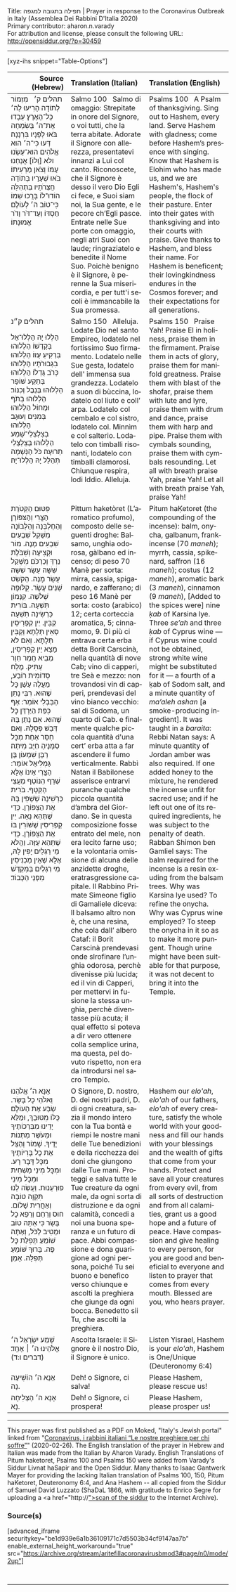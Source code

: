 <html>
<head></head>
<body>
Title: תפילה בתגובה למגפה | Prayer in response to the Coronavirus Outbreak in Italy (Assemblea Dei Rabbini D'Italia 2020)<br />
Primary contributor: aharon.n.varady<br />
For attribution and license, please consult the following URL: <a href="http://opensiddur.org/?p=30459">http://opensiddur.org/?p=30459</a>
<p />
<hr />

[xyz-ihs snippet="Table-Options"]<table style="margin-left: auto; margin-right: auto;" class="draggable">
<thead><tr><th id="x" style="text-align: right;">Source (Hebrew)</th><th style="text-align: left;">Translation (Italian)</th><th style="text-align: left;">Translation (English)</th></tr></thead>
<tbody>
<tr><td style="vertical-align:top;">
<div class="liturgy" lang="he">
תהלים ק׳
&nbsp;
מִזְמוֹר לְתוֹדָה הָרִיעוּ לַה׳ כָּל־הָאָרֶץ׃ עִבְדוּ אֶת־ה׳ בְּשִׂמְחָה בֹּאוּ לְפָנָיו בִּרְנָנָה׃ דְּעוּ כִּי־ה׳ הוּא אֱלֹהִים הוּא־עָשָׂנוּ ולא [וְלוֹ] אֲנַחְנוּ עַמּוֹ וְצֹאן מַרְעִיתוֹ׃ בֹּאוּ שְׁעָרָיו בְּתוֹדָה חֲצֵרֹתָיו בִּתְהִלָּה הוֹדוּ־לוֹ בָּרֲכוּ שְׁמוֹ׃ כִּי־טוֹב ה׳ לְעוֹלָם חַסְדּוֹ וְעַד־דֹּר וָדֹר אֱמוּנָתוֹ׃
</span></div></td>
 
<td style="vertical-align:top;">
<div class="italian" lang="it">
Salmo 100
&nbsp;
Salmo di omaggio: Strepitate in onore del Signore, o voi tutti, che la terra abitate. Adorate il Signore con allerezza, presentatevi innanzi a Lui col canto. Riconoscete, che il Signore è desso il vero Dio Egli ci fece, e Suoi siam noi, la Sua gente, e le pecore ch’Egli pasce. Entrate nelle Sue porte con omaggio, negli atri Suoi con laude; ringraziatelo e benedite il Nome Suo. Poichè benigno è il Signore, è perenne la Sua misericordia, e per tutt'i secoli è immancabile la Sua promessa.
</span></div></td>
 
<td style="vertical-align:top;">
<div class="english" lang="en">
Psalms 100
&nbsp;
A Psalm of thanksgiving. Sing out to Hashem, every land. Serve Hashem with gladness; come before Hashem’s presence with singing. Know that Hashem is Elohim who has made us, and we are Hashem's, Hashem's people, the flock of their pasture. Enter into their gates with thanksgiving and into their courts with praise. Give thanks to Hashem, and bless their name. For Hashem is beneficent; their lovingkindness endures in the Cosmos forever; and their expectations for all generations.
</div></td></tr>


<tr><td style="vertical-align:top;">
<div class="liturgy" lang="he">
תהלים ק״נ

הַלְלוּ יָהּ הַלְלוּ־אֵל בְּקָדְשׁוֹ הַלְלוּהוּ בִּרְקִיעַ עֻזּוֹ׃ הַלְלוּהוּ בִגְבוּרֹתָיו הַלְלוּהוּ כְּרֹב גֻּדְלוֹ׃ הַלְלוּהוּ בְּתֵקַע שׁוֹפָר הַלְלוּהוּ בְּנֵבֶל וְכִנּוֹר׃ הַלְלוּהוּ בְתֹף וּמָחוֹל הַלְלוּהוּ בְּמִנִּים וְעוּגָב׃ הַלְלוּהוּ בְצִלְצְלֵי־שָׁמַע הַלְלוּהוּ בְּצִלְצְלֵי תְרוּעָה׃ כֹּל הַנְּשָׁמָה תְּהַלֵּל יָהּ הַלְלוּ־יָהּ׃
</span></div></td>
 
<td style="vertical-align:top;">
<div class="italian" lang="it">
Salmo 150
&nbsp;
Alleluja. Lodate Dio nel santo Empireo, lodatelo nel fortissimo Suo firmamento. Lodatelo nelle Sue gesta, lodatelo dell' immensa sua grandezza. Lodatelo a suon di bùccina, lodatelo col liuto e coll’ arpa. Lodatelo col cembalo e col sistro, lodatelo col. Minnìm e col salterio. Lodatelo con timballi risonanti, lodatelo con timballi clamorosi. Chiunque respira, lodi Iddio. Alleluja.
</span></div></td>
 
<td style="vertical-align:top;">
<div class="english" lang="en">
Psalms 150
&nbsp;
Praise Yah! Praise El in holiness, praise them in the firmament. Praise them in acts of glory, praise them for manifold greatness. Praise them with blast of the shofar, praise them with lute and lyre, praise them with drum and dance, praise them with harp and pipe. Praise them with cymbals sounding, praise them with cymbals resounding. Let all with breath praise Yah, praise Yah! Let all with breath praise Yah, praise Yah!
</div></td></tr>


<tr><td style="vertical-align:top;">
<div class="liturgy" lang="he">
פִּטּוּם הַקְּטֹרֶת הַצֳּרִי וְהַצִּפּוֹרֶן וְהַחֶלְבְּנָה וְהַלְּבוֹנָה מִשְׁקַל שִׁבְעִים שִׁבְעִים מָנֶה. מוֹר וּקְצִיעָה וְשִׁבֹּלֶת נֵרְדְּ וְכַרְכֹּם מִשְׁקַל שִׁשָּׁה עָשָׂר שִׁשָּׁה עָשָׂר מָנֶה. הַקֹשְׂט שְׁנֵים עָשָׂר. קִלּוּפָה שְׁלֹשָׁה. קִנָּמוֹן תִּשְׁעָה. בּוֹרִית כַּרְשִׂינָה תִּשְׁעָה קַבִּין. יֵין קַפְרִיסִין סְאִין תְּלָתָא וְקַבִּין תְּלָתָא. וְאִם לֹא מָצָא יֵין קַפְרִיסִין, מֵבִיא חֲמַר חִוָר עַתִּיק. מֶלַח סְדוֹמִית רוֹבַע, מַעֲלֶה עָשָׁן כׇּל שֶׁהוּא. רִבִּי נָתַן הַבַּבְלִי אוֹמֵר: אַף כִּפַּת הַיַּרְדֵּן כׇּל שֶׁהוּא. אִם נָתַן בָּהּ דְּבַשׁ פְּסָלָהּ. וְאִם חִסֵּר אַחַת מִכׇּל סַמָּנֶיהָ חַיָּב מִיתָה׃ רַבָּן שִׁמְעוֹן בֶּן גַּמְלִיאֵל אוֹמֵר: הַצֳּרִי אֵינוֹ אֶלָּא שְׁרָף הַנּוֹטֵף מֵעֲצֵי הַקְּטָף. בֹּרִית כַּרְשִׁינָה שֶׁשָּׁפִין בָּהּ אֶת הַצִּפּוֹרֶן. כְּדֵי שֶׁתְּהֵא נָאָה. יֵין קַפְרִיסִין שֶׁשּׁוֹרִין בּוֹ אֶת הַצִּפּוֹרֶן. כְּדֵי שֶׁתְּהֵא עַזָּה. וַהֲלֹא מֵי רַגְלַיִם יָפִין לָהּ, אֶלָּא שֶׁאֵין מַכְנִיסִין מֵי רַגְלַיִם בַּמִּקְדָּשׁ מִפְּנֵי הַכָּבוֹד׃
</span></div></td>
 
<td style="vertical-align:top;">
<div class="italian" lang="it">
Pittum haketòret (L’aromatico profumo), composto delle seguenti droghe: Balsamo, unghia odorosa, gàlbano ed incenso; di peso 70 Manè per sorta: mirra, cassia, spiganardo, e zafferano; di peso 16 Manè per sorta: costo (arabico) 12; certa corteccia aromatica, 5; cinnamomo, 9. Di più ci entrava certa erba detta Borit Carscinà, nella quantità di nove Cab; vino di capperi, tre Seà e mezzo: non trovandosi vin di capperi, prendevasi del vino bianco vecchio: sal di Sodoma, un quarto di Cab. e finalmente qualche piccola quantità d'una cert’ erba atta a far ascendere il fumo verticalmente. Rabbì Natan il Babilonese asserisce entrarvi puranche qualche piccola quantità d’ambra del Giordano. Se in questa composizione fosse entrato del mele, non era lecito farne uso; e la volontaria omissione di alcuna delle anzidette droghe, eratrasgressione capitale. Il Rabbino Primate Simeone figlio di Gamaliele diceva: Il balsamo altro non è, che una resina, che cola dall’ albero Cataf: il Borit Carscinà prendevasi onde slrofinare l’unghia odorosa, perchè divenisse più lucida; ed il vin di Capperi, per mettervi in fusione la stessa unghia, perchè diventasse più acuta; il qual effetto si poteva a dir vero ottenere colla semplice urina, ma questa, pel dovuto rispetto, non era da introdursi nel sacro Tempio.
</span></div></td>
 
<td style="vertical-align:top;">
<div class="english" lang="en">
Pitum haḲetoret (the compounding of the incense): balm, onycha, galbanum, frankincense (70 <em>maneh</em>); myrrh, cassia, spikenard, saffron (16 <em>maneh</em>); costus (12 <em>maneh</em>), aromatic bark (3 <em>maneh</em>), cinnamon (9 <em>maneh</em>), [Added to the spices were] nine <em>ḳab</em> of Karsina lye. Three <em>se’ah</em> and three <em>ḳab</em> of Cyprus wine — if Cyprus wine could not be obtained, strong white wine might be substituted for it — a fourth of a ḳab of Sodom salt, and a minute quantity of <em>ma’aleh ashan</em> [a smoke-producing ingredient]. It was taught in a <em>baraita</em>: Rebbi Natan says: A minute quantity of Jordan amber was also required. If one added honey to the mixture, he rendered the incense unfit for sacred use; and if he left out one of its required ingredients, he was subject to the penalty of death. Rabban Shimon ben Gamliel says: The balm required for the incense is a resin exuding from the balsam trees. Why was Karsina lye used? To refine the onycha. Why was Cyprus wine employed? To steep the onycha in it so as to make it more pungent. Though urine might have been suitable for that purpose, it was not decent to bring it into the Temple.
</div></td></tr>


<tr><td style="vertical-align:top;">
<div class="liturgy" lang="he">
אָנָּא ה׳ אֱלֹהֵנוּ וֵאלֹהֵי כׇל בָּשָׂר. שַׂבַּע אֶת הַעוֹלָם כֻּלּוֹ מִטּוּבָךְ, וּמַלֵּא יָדֵינוּ מִבִּרְכוֹתֶיךָ וּמֵעֹשֶׁר מַתְּנוֹת יָדֶיךָ. שָׁמוֹר וְהַצֵּל אֶת כׇל בְּרִיוֹתֶיךָ מִכׇּל דָּבָר רָע. וּמִכׇּל מִינֵי מַשְׁחִית וּמִכׇּל מִינֵי פּוּרְעָנוּת. וַעֲשֵׂה לָנוּ תִּקְוָה טוֹבָה וְאַחֲרִית שָׁלוֹם. חוּס וְרַחֵם וְרַפֵא כׇל בָּשָׂר כִּי אַתָּה טוֹב וּמֵטִיב לַכֹּל, וְאַתָּה שׁוֹמֵעַ תְּפִלַּת כׇּל פֶּה. בָּרוּךְ שׁוֹמֵעַ תְּפִלָּה. אָמֵן׃
</span></div></td>
 
<td style="vertical-align:top;">
<div class="italian" lang="it">
O Signore, D. nostro, D. dei nostri padri, D. di ogni creatura, sazia il mondo intero con la Tua bontà e riempi le nostre mani delle Tue benedizioni e della ricchezza dei doni che giungono dalle Tue mani. Proteggi e salva tutte le Tue creature da ogni male, da ogni sorta di distruzione e da ogni calamità, concedi a noi una buona speranza e un futuro di pace. Abbi compassione e dona guarigione ad ogni persona, poiché Tu sei buono e benefico verso chiunque e ascolti la preghiera che giunge da ogni bocca. Benedetto sii Tu, che ascolti la preghiera.
</span></div></td>
 
<td style="vertical-align:top;">
<div class="english" lang="en">
Hashem our <em>elo'ah</em>, <em>elo'ah</em> of our fathers, <em>elo'ah</em> of every creature, satisfy the whole world with your goodness and fill our hands with your blessings and the wealth of gifts that come from your hands. Protect and save all your creatures from every evil, from all sorts of destruction and from all calamities, grant us a good hope and a future of peace. Have compassion and give healing to every person, for you are good and beneficial to everyone and listen to prayer that comes from every mouth. Blessed are you, who hears prayer.
</div></td></tr>


<tr><td style="vertical-align:top;">
<div class="liturgy" lang="he">
שְׁמַע יִשְׂרָאֵל ה׳ אֱלֹהֵינוּ ה׳ ׀ אֶחָֽד׃ <span class="citation">(דברים ו:ד)</span>
</span></div></td>
 
<td style="vertical-align:top;">
<div class="italian" lang="it">
Ascolta Israele: il Signore è il nostro Dio, il Signore è unico.
</span></div></td>
 
<td style="vertical-align:top;">
<div class="english" lang="en">
Listen Yisrael, Hashem is your <em>elo'ah</em>, Hashem is One/Unique <span class="citation">(Deuteronomy 6:4)</span>
</div></td></tr>


<tr><td style="vertical-align:top;">
<div class="liturgy" lang="he">
אָנָא ה׳ הוֹשִׁיעָה נָה.
</span></div></td>
 
<td style="vertical-align:top;">
<div class="italian" lang="it">
Deh! o Signore, ci salva!
</span></div></td>
 
<td style="vertical-align:top;">
<div class="english" lang="en">
Please Hashem, please rescue us!
</div></td></tr>


<tr><td style="vertical-align:top;">
<div class="liturgy" lang="he">
אָנָא ה׳ הַצְלִיחָה נָא.
</span></div></td>
 
<td style="vertical-align:top;">
<div class="italian" lang="it">
Deh! o Signore, ci prospera!
</span></div></td>
 
<td style="vertical-align:top;">
<div class="english" lang="en">
Please Hashem, please prosper us!
</div></td></tr>
</tbody></table>

<hr />

This prayer was first published as a PDF on Moked, "Italy's Jewish portal" linked from "<a href="https://moked.it/blog/2020/02/26/coronavirus-messaggio-dei-rabbini-italiani-le-nostre-preghiere-soffre/">Coronavirus, i rabbini italiani “Le nostre preghiere per chi soffre”</a>" (2020-02-26). The English translation of the prayer in Hebrew and Italian was made from the Italian by Aharon Varady. English Translations of Pitum haketoret, Psalms 100 and Psalms 150 were added from Varady's Siddur Livnat haSapir and the Open Siddur. Many thanks to Isaac Gantwerk Mayer for providing the lacking Italian translation of Psalms 100, 150, Pitum haKetoret, Deuteronomy 6:4, and Ana Hashem -- all copied from the Siddur of Samuel David Luzzato (ShaDaL 1866, with gratitude to Enrico Segre for uploading a <a href="http://<a href="https://archive.org/details/FormularioDelleOrazioniDegliIsraelitiDiRitoItaliano/page/n130/mode/2up">">scan of the siddur</a> to the Internet Archive).

<h3>Source(s)</h3>

[advanced_iframe securitykey="be1d939e6a1b36109171c7d5503b34cf9147aa7b" enable_external_height_workaround="true" src="https://archive.org/stream/aritefillacoronavirusbmod3#page/n0/mode/2up"]

&nbsp;

<hr />

&nbsp;
</body>
</html>